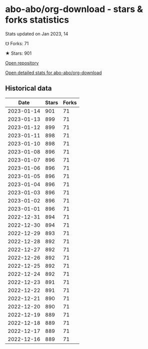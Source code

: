 # abo-abo/org-download - stars & forks statistics

Stats updated on Jan 2023, 14

☋ Forks: 71

★ Stars: 901

[Open repository](https://github.com/abo-abo/org-download)

[Open detailed stats for abo-abo/org-download](https://reviewgithub.com/rep/abo-abo/org-download)

## Historical data
| Date | Stars | Forks |
|------|-------|-------|
| 2023-01-14 | 901 | 71 | 
| 2023-01-13 | 899 | 71 | 
| 2023-01-12 | 899 | 71 | 
| 2023-01-11 | 898 | 71 | 
| 2023-01-10 | 898 | 71 | 
| 2023-01-08 | 896 | 71 | 
| 2023-01-07 | 896 | 71 | 
| 2023-01-06 | 896 | 71 | 
| 2023-01-05 | 896 | 71 | 
| 2023-01-04 | 896 | 71 | 
| 2023-01-03 | 896 | 71 | 
| 2023-01-02 | 896 | 71 | 
| 2023-01-01 | 896 | 71 | 
| 2022-12-31 | 894 | 71 | 
| 2022-12-30 | 894 | 71 | 
| 2022-12-29 | 893 | 71 | 
| 2022-12-28 | 892 | 71 | 
| 2022-12-27 | 892 | 71 | 
| 2022-12-26 | 892 | 71 | 
| 2022-12-25 | 892 | 71 | 
| 2022-12-24 | 892 | 71 | 
| 2022-12-23 | 891 | 71 | 
| 2022-12-22 | 891 | 71 | 
| 2022-12-21 | 890 | 71 | 
| 2022-12-20 | 890 | 71 | 
| 2022-12-19 | 889 | 71 | 
| 2022-12-18 | 889 | 71 | 
| 2022-12-17 | 889 | 71 | 
| 2022-12-16 | 889 | 71 | 

